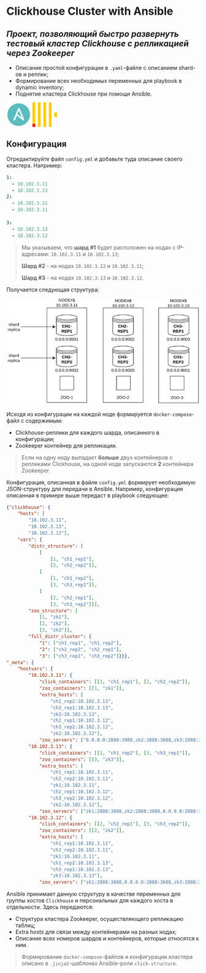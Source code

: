 # Clickhouse Cluster with Ansible
## _Проект, позволяющий быстро развернуть тестовый кластер Clickhouse с репликацией через Zookeeper_ 
- Описание простой конфигурации в `.yaml`-файле с описанием shard-ов и реплик;
- Формирование всех необходимых переменных для playbook в dynamic inventory;
- Поднятие кластера Clickhouse при помощи Ansible.

![ansible](./images/ansible-logo.png) ![clickhouse](./images/clickhouse-logo.png)

## Конфигурация
Отредактируйте файл `config.yml` и добавьте туда описание своего кластера. Например:
```yml
1:
  - 10.102.3.11
  - 10.102.3.13
2:
  - 10.102.3.12
  - 10.102.3.11

3:
  - 10.102.3.13
  - 10.102.3.12
```
> Мы указываем, что **шард #1** будет расположен на нодах с IP-адресами: `10.102.3.11` и `10.102.3.13`;
> 
> **Шард #2** -  на нодах `10.102.3.12` и `10.102.3.11`;
> 
> **Шард #3** - на нодах `10.102.3.13` и `10.102.3.12`. 

Получается следующая структура:

![cluster-example-scheme](./images/cluster-example-scheme.png)

Исходя из конфигурации на каждой ноде формируется `docker-compose`-файл с содержимым:
- Clickhouse-реплики для каждого шарда, описанного в конфигурации;
- Zookeeper контейнер для репликации.
> Если на одну ноду выпадает **больше** двух контейнеров с репликами Clickhouse, на одной ноде
> запускаются **2** контейнера Zookeeper.

Конфигурация, описанная в файле `config.yml` формирует необходимую JSON-структуру для передачи в Ansible.
Например, конфигурация описанная в примере выше передаст в playbook следующее:
```json
{"clickhouse": {
    "hosts": [
        "10.102.3.11", 
        "10.102.3.13", 
        "10.102.3.12"], 
    "vars": {
        "distr_structure": [
            [
                [1, "ch1_rep1"], 
                [2, "ch2_rep2"]], 
            [
                [1, "ch1_rep2"], 
                [3, "ch3_rep1"]], 
            [
                [2, "ch2_rep1"], 
                [3, "ch3_rep2"]]], 
        "zoo_structure": [
            [1, "zk1"], 
            [2, "zk2"], 
            [3, "zk3"]], 
        "full_distr_cluster": {
            "1": ["ch1_rep1", "ch1_rep2"], 
            "2": ["ch2_rep2", "ch2_rep1"], 
            "3": ["ch3_rep1", "ch3_rep2"]}}}, 
"_meta": {
    "hostvars": {
        "10.102.3.11": {
            "click_containers": [[1, "ch1_rep1"], [2, "ch2_rep2"]], 
            "zoo_containers": [[1, "zk1"]], 
            "extra_hosts": [
                "ch1_rep2:10.102.3.13", 
                "ch3_rep1:10.102.3.13", 
                "zk3:10.102.3.13", 
                "ch2_rep1:10.102.3.12", 
                "ch3_rep2:10.102.3.12", 
                "zk2:10.102.3.12"], 
            "zoo_servers": ["0.0.0.0:2888:3888,zk2:2888:3888,zk3:2888:3888"]}, 
        "10.102.3.13": {
            "click_containers": [[1, "ch1_rep2"], [3, "ch3_rep1"]], 
            "zoo_containers": [[3, "zk3"]], 
            "extra_hosts": [
                "ch1_rep1:10.102.3.11", 
                "ch2_rep2:10.102.3.11", 
                "zk1:10.102.3.11", 
                "ch2_rep1:10.102.3.12", 
                "ch3_rep2:10.102.3.12", 
                "zk2:10.102.3.12"], 
            "zoo_servers": ["zk1:2888:3888,zk2:2888:3888,0.0.0.0:2888:3888"]}, 
        "10.102.3.12": {
            "click_containers": [[2, "ch2_rep1"], [3, "ch3_rep2"]], 
            "zoo_containers": [[2, "zk2"]], 
            "extra_hosts": [
                "ch1_rep1:10.102.3.11", 
                "ch2_rep2:10.102.3.11", 
                "zk1:10.102.3.11", 
                "ch1_rep2:10.102.3.13", 
                "ch3_rep1:10.102.3.13", 
                "zk3:10.102.3.13"], 
            "zoo_servers": ["zk1:2888:3888,0.0.0.0:2888:3888,zk3:2888:3888"]}}}}
```
Ansible принимает данную структуру в качестве переменных для группы хостов `Clickhouse`
и персональных для каждого хоста в отдельности. Здесь передаются:
- Структура кластера Zookeeper, осуществляющего репликацию таблиц;
- Extra hosts для связи между контейнерами на разных нодах;
- Описание всех номеров шардов и контейнеров, которые относятся к ним.

> Формирование `docker-compose`-файлов и конфигурации кластера описано
> в `.jinja2`-шаблонах Ansible-роли `click-structure`.
